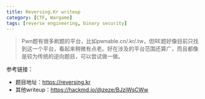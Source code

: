 ```yaml
---
title: Reversing.Kr writeup
category: [CTF, Wargame]
tags: [reverse engineering, binary security]
---
```


> Pwn题有很多刷题的平台，比如pwnable.cn/.kr/.tw，但RE题好像目前只找到这一个平台，看起来稍微有点老。好在涉及的平台范围还算广，而且都像是较为传统的逆向题目，可以尝试做一做。

参考链接：

* 题目地址：<https://reversing.kr>
* 其他writeup：<https://hackmd.io/@zeze/BJziWsCWw>
